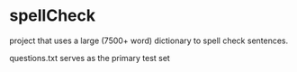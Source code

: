 # spellCheck
project that uses a large (7500+ word) dictionary to spell check sentences.

questions.txt serves as the primary test set
